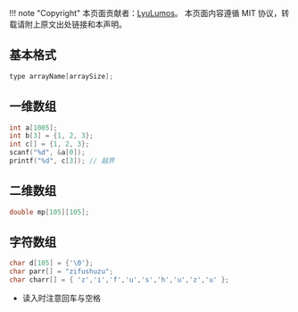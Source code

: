 !!! note "Copyright"
    本页面贡献者：[LyuLumos](https://github.com/LyuLumos)。
    本页面内容遵循 MIT 协议，转载请附上原文出处链接和本声明。


## 基本格式
```c
type arrayName[arraySize];
```
## 一维数组
```c
int a[1005];
int b[3] = {1, 2, 3};
int c[] = {1, 2, 3};
scanf("%d", &a[0]);
printf("%d", c[3]); // 越界
```
## 二维数组
```c
double mp[105][105];
```
## 字符数组
```c
char d[105] = {'\0'};
char parr[] = "zifushuzu";
char charr[] = { 'z','i','f','u','s','h','u','z','u' };
```

* 读入时注意回车与空格